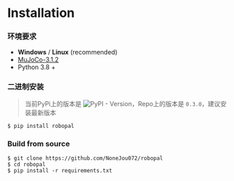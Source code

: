 
# Installation  

### 环境要求

* **Windows** / **Linux** (recommended)
* [MuJoCo-3.1.2](http://mujoco.org/)
* Python 3.8 +

### 二进制安装
> 当前PyPi上的版本是 ![PyPI - Version](https://img.shields.io/pypi/v/robopal?style=flat-square)，Repo上的版本是 `0.3.0`，建议安装最新版本

```commandline
$ pip install robopal
```

### Build from source
  
   ```commandline
   $ git clone https://github.com/NoneJou072/robopal
   $ cd robopal
   $ pip install -r requirements.txt
   ```

